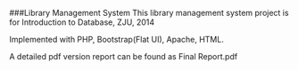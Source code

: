 ###Library Management System
This library management system project is for Introduction to Database, ZJU, 2014

Implemented with PHP, Bootstrap(Flat UI), Apache, HTML.

A detailed pdf version report can be found as Final Report.pdf
